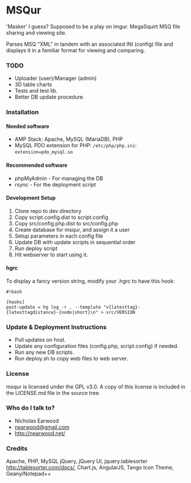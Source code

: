 # MSQur #

'Masker' I guess? Supposed to be a play on imgur.
MegaSquirt MSQ file sharing and viewing site.

Parses MSQ "XML" in tandem with an associated INI (config) file and displays it in a familiar format for viewing and comparing.

### TODO ###

* Uploader (user)/Manager (admin)
* 3D table charts
* Tests and test lib.
* Better DB update procedure.

### Installation ###

#### Needed software ####

* AMP Stack: Apache, MySQL (MariaDB), PHP
* MySQL PDO extension for PHP:
`/etc/php/php.ini`:
`extension=pdo_mysql.so`

#### Recommended software ####

* phpMyAdmin - For managing the DB
* rsync - For the deployment script

#### Development Setup ####

1. Clone repo to dev directory
1. Copy script.config.dist to script.config
1. Copy src/config.php.dist to src/config.php
1. Create database for msqur, and assign it a user
1. Setup parameters in each config file
1. Update DB with update scripts in sequential order
1. Run deploy script
1. Hit webserver to start using it.

#### hgrc ####
To display a fancy version string, modify your .hgrc to have this hook:

```
#!bash

[hooks]
post-update = hg log -r . --template "v{latesttag}-{latesttagdistance}-{node|short}\n" > src/VERSION
```

### Update & Deployment Instructions ###

 * Pull updates on host.
 * Update any configuration files (config.php, script.config) if needed.
 * Run any new DB scripts.
 * Run deploy.sh to copy web files to web server.

### License ###

msqur is licensed under the GPL v3.0. A copy of this license is included in the LICENSE.md file in the source tree.

### Who do I talk to? ###

* Nicholas Earwood
* nearwood@gmail.com
* http://nearwood.net/

### Credits ###
Apache, PHP, MySQL
jQuery, jQuery UI,
jquery.tablesorter http://tablesorter.com/docs/,
Chart.js,
AngularJS,
Tango Icon Theme,
Geany/Notepad++
